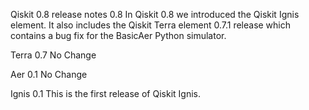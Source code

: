 Qiskit 0.8 release notes
0.8
In Qiskit 0.8 we introduced the Qiskit Ignis element. It also includes the Qiskit Terra element 0.7.1 release which contains a bug fix for the BasicAer Python simulator.

Terra 0.7
No Change

Aer 0.1
No Change

Ignis 0.1
This is the first release of Qiskit Ignis.